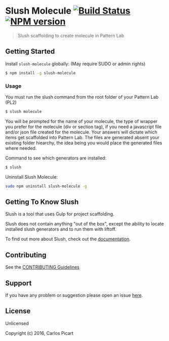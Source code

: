 # Slush Molecule [![Build Status](https://secure.travis-ci.org/siteworxcarlos/slush-molecule.png?branch=master)](https://travis-ci.org/siteworxcarlos/slush-molecule) [![NPM version](https://badge-me.herokuapp.com/api/npm/slush-molecule.png)](http://badges.enytc.com/for/npm/slush-molecule)

> Slush scaffolding to create molecule in Pattern Lab


## Getting Started

Install `slush-molecule` globally: (May require SUDO or admin rights)

```bash
$ npm install -g slush-molecule
```

### Usage

You must run the slush command from the root folder of your Pattern Lab (PL2)

```bash
$ slush molecule
```

You will be prompted for the name of your molecule, the type of wrapper you prefer for the molecule (div or section tag), if you need a javascript file and/or json file created for the molecule. Your answers will dictate which items get scaffolded into Pattern Lab. The files are generated absent your existing folder hiearchy, the idea being you would place the generated files where needed.

Command to see which generators are installed:

```bash
$ slush
```

Uninstall Slush Molecule:
```bash
sudo npm uninstall slush-molecule -g
```


## Getting To Know Slush

Slush is a tool that uses Gulp for project scaffolding.

Slush does not contain anything "out of the box", except the ability to locate installed slush generators and to run them with liftoff.

To find out more about Slush, check out the [documentation](https://github.com/slushjs/slush).

## Contributing

See the [CONTRIBUTING Guidelines](https://github.com/siteworxcarlos/slush-molecule/blob/master/CONTRIBUTING.md)

## Support
If you have any problem or suggestion please open an issue [here](https://github.com/siteworxcarlos/slush-molecule/issues).

## License 

Unlicensed

Copyright (c) 2016, Carlos Picart

